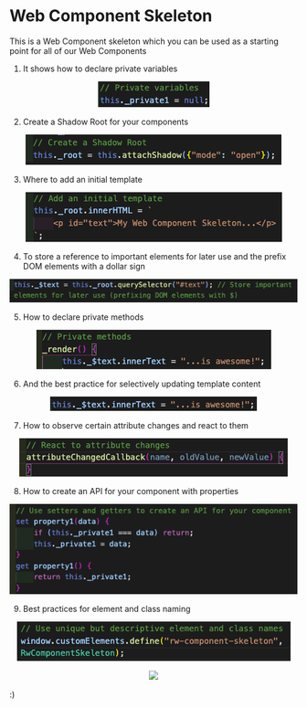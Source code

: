 # **Web Component Skeleton**

This is a Web Component skeleton which you can be used as a starting point for all of our Web Components

1. It shows how to declare private variables

<p align="center"> 
<img src="images/private-variables.png"> 
</p>

2. Create a Shadow Root for your components

<p align="center"> 
<img src="images/create-shadow-root.png"> 
</p>

3. Where to add an initial template

<p align="center"> 
<img src="images/initial-template.png"> 
</p>

4. To store a reference to important elements for later use and the prefix DOM elements with a dollar sign

<p align="center"> 
<img src="images/store-reference.png"> 
</p>

5. How to declare private methods

<p align="center"> 
<img src="images/private-methods.png"> 
</p>

6. And the best practice for selectively updating template content

<p align="center"> 
<img src="images/best-practice.png"> 
</p>

7. How to observe certain attribute changes and react to them

<p align="center">
<img src="images/attribute-changes.png"> 
</p>

8. How to create an API for your component with properties

<p align="center"> 
<img src="images/create-api.png"> 
</p>

9. Best practices for element and class naming

<p align="center">
<img src="images/best-practice-2.png"> 
</p>

<p align="center"> 
<img src="https://media.giphy.com/media/26u4lOMA8JKSnL9Uk/giphy.gif" width="200">
</p>

:)
